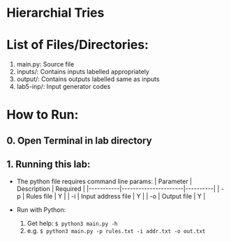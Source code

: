 # Hierarchial Tries 

# List of Files/Directories:
1. main.py: Source file 
2. inputs/: Contains inputs labelled appropriately
3. output/: Contains outputs labelled same as inputs
4. lab5-inp/: Input generator codes

# How to Run:

## 0. Open Terminal in lab directory

## 1. Running this lab:

* The python file requires command line params:
    | Parameter | Description          | Required |
    |-----------|----------------------|----------|
    | -p        | Rules file           | Y        |
    | -i        | Input address file   | Y        |
    | -o        | Output file          | Y        |

* Run with Python:
    1. Get help: ```$ python3 main.py -h```
    2. e.g. ```$ python3 main.py -p rules.txt -i addr.txt -o out.txt```

